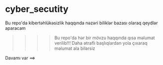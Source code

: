 # cyber_secutity
Bu repo'da kibertəhlükəsizlik haqqında nəzəri biliklər bazası olaraq qeydlər aparacam

>>>>Bu repo'da hər bir mövzu haqqında qısa məlumat verilib!!!
Daha ətraflı başlıqlardan yola çıxaraq məlumat ala bilərsiz


Davamı var ==>
